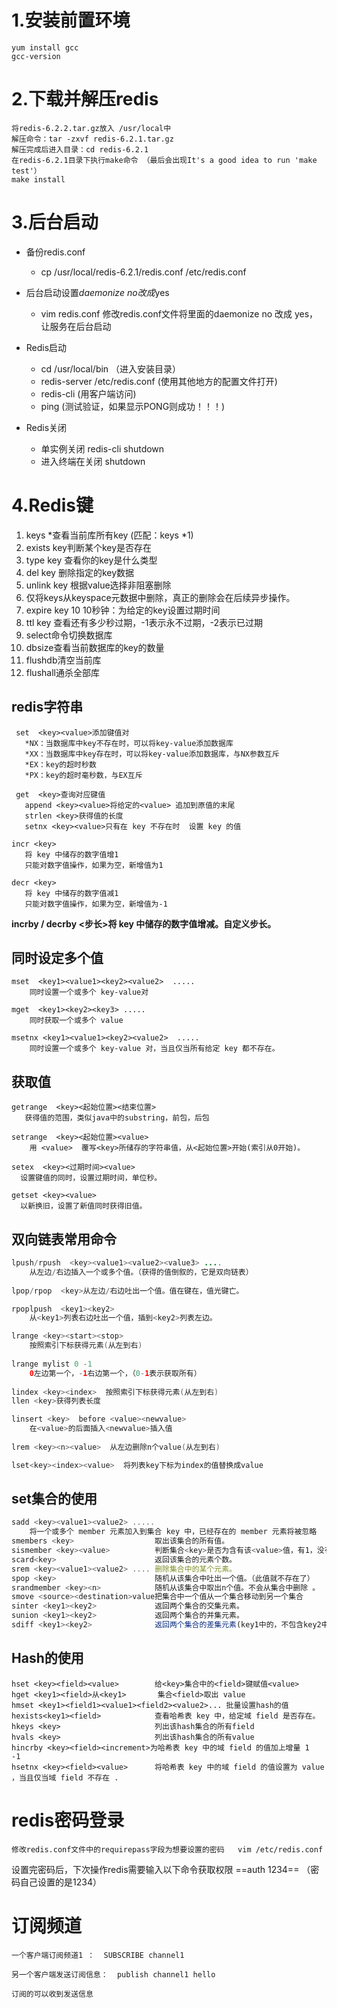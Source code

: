 # 1.安装前置环境

```
yum install gcc
gcc-version
```



# 2.下载并解压redis

```
将redis-6.2.2.tar.gz放入 /usr/local中
解压命令：tar -zxvf redis-6.2.1.tar.gz
解压完成后进入目录：cd redis-6.2.1
在redis-6.2.1目录下执行make命令 （最后会出现It's a good idea to run 'make test'）
make install
```



# 3.后台启动

- 备份redis.conf 

  - cp /usr/local/redis-6.2.1/redis.conf    /etc/redis.conf
- 后台启动设置*daemonize no改成*yes
  - vim  redis.conf   修改redis.conf文件将里面的daemonize no 改成 yes，让服务在后台启动
- Redis启动
  - cd /usr/local/bin （进入安装目录）
  - redis-server  /etc/redis.conf    (使用其他地方的配置文件打开)
  - redis-cli      (用客户端访问)
  - ping            (测试验证，如果显示PONG则成功！！！)
- Redis关闭
  - 单实例关闭 redis-cli shutdown
  - 进入终端在关闭   shutdown	



# 4.Redis键

1.  keys *查看当前库所有key  (匹配：keys *1)
2. exists key判断某个key是否存在
3. type key 查看你的key是什么类型
4. del key    删除指定的key数据
5. unlink key  根据value选择非阻塞删除
6. 仅将keys从keyspace元数据中删除，真正的删除会在后续异步操作。
7. expire key 10  10秒钟：为给定的key设置过期时间
8. ttl key 查看还有多少秒过期，-1表示永不过期，-2表示已过期
9.  select命令切换数据库
10. dbsize查看当前数据库的key的数量
11. flushdb清空当前库
12. flushall通杀全部库

  

## redis字符串

```
 set  <key><value>添加键值对
​	*NX：当数据库中key不存在时，可以将key-value添加数据库
​	*XX：当数据库中key存在时，可以将key-value添加数据库，与NX参数互斥
​	*EX：key的超时秒数
​	*PX：key的超时毫秒数，与EX互斥
```

```
 get  <key>查询对应键值
​	append <key><value>将给定的<value> 追加到原值的末尾
​	strlen <key>获得值的长度
​	setnx <key><value>只有在 key 不存在时  设置 key 的值 
```

```
incr <key>
​	将 key 中储存的数字值增1
​	只能对数字值操作，如果为空，新增值为1
```

```
decr <key>
​	将 key 中储存的数字值减1
​	只能对数字值操作，如果为空，新增值为-1
```

**incrby / decrby <key><步长>将 key 中储存的数字值增减。自定义步长。**



## 同时设定多个值

```
mset  <key1><value1><key2><value2>  ..... 
	同时设置一个或多个 key-value对  

mget  <key1><key2><key3> .....
	同时获取一个或多个 value  

msetnx <key1><value1><key2><value2>  ..... 
	同时设置一个或多个 key-value 对，当且仅当所有给定 key 都不存在。

```



## 获取值

```
getrange  <key><起始位置><结束位置>
   获得值的范围，类似java中的substring，前包，后包

setrange  <key><起始位置><value>
	用 <value>  覆写<key>所储存的字符串值，从<起始位置>开始(索引从0开始)。

setex  <key><过期时间><value>
  设置键值的同时，设置过期时间，单位秒。
  
getset <key><value>
  以新换旧，设置了新值同时获得旧值。

```



## 双向链表常用命令

```java
lpush/rpush  <key><value1><value2><value3> .... 
	从左边/右边插入一个或多个值。（获得的值倒叙的，它是双向链表）
	
lpop/rpop  <key>从左边/右边吐出一个值。值在键在，值光键亡。

rpoplpush  <key1><key2>
	从<key1>列表右边吐出一个值，插到<key2>列表左边。

lrange <key><start><stop>
	按照索引下标获得元素(从左到右)
	
lrange mylist 0 -1  
	0左边第一个，-1右边第一个，（0-1表示获取所有）
	
lindex <key><index>  按照索引下标获得元素(从左到右)
llen <key>获得列表长度 

linsert <key>  before <value><newvalue>
	在<value>的后面插入<newvalue>插入值
	
lrem <key><n><value>  从左边删除n个value(从左到右)

lset<key><index><value>  将列表key下标为index的值替换成value

```





## set集合的使用

```javascript
sadd <key><value1><value2> ..... 
	将一个或多个 member 元素加入到集合 key 中，已经存在的 member 元素将被忽略
smembers <key>					取出该集合的所有值。
sismember <key><value>      	判断集合<key>是否为含有该<value>值，有1，没有0
scard<key>						返回该集合的元素个数。
srem <key><value1><value2> .... 删除集合中的某个元素。
spop <key>						随机从该集合中吐出一个值。（此值就不存在了）
srandmember <key><n>			随机从该集合中取出n个值。不会从集合中删除 。
smove <source><destination>value把集合中一个值从一个集合移动到另一个集合
sinter <key1><key2>				返回两个集合的交集元素。
sunion <key1><key2>				返回两个集合的并集元素。
sdiff <key1><key2>				返回两个集合的差集元素(key1中的，不包含key2中的)

```



## Hash的使用

```ABAP
hset <key><field><value>  		给<key>集合中的<field>键赋值<value>
hget <key1><field>从<key1> 		集合<field>取出 value 
hmset <key1><field1><value1><field2><value2>... 批量设置hash的值
hexists<key1><field>			查看哈希表 key 中，给定域 field 是否存在。 
hkeys <key>						列出该hash集合的所有field
hvals <key>						列出该hash集合的所有value
hincrby <key><field><increment>为哈希表 key 中的域 field 的值加上增量 1   -1
hsetnx <key><field><value>		将哈希表 key 中的域 field 的值设置为 value ，当且仅当域 field 不存在 .

```



# redis密码登录

    修改redis.conf文件中的requirepass字段为想要设置的密码   vim /etc/redis.conf

   设置完密码后，下次操作redis需要输入以下命令获取权限
==auth 1234== （密码自己设置的是1234）



# 订阅频道

```
一个客户端订阅频道1 ：  SUBSCRIBE channel1

另一个客户端发送订阅信息：  publish channel1 hello

订阅的可以收到发送信息
```

